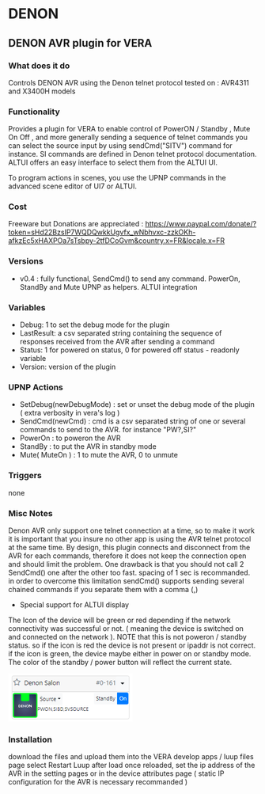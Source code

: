 # DENON
## DENON AVR plugin for VERA

### What does it do
Controls DENON AVR using the Denon telnet protocol
tested on : AVR4311 and X3400H models

### Functionality
Provides a plugin for VERA to enable control of PowerON / Standby , Mute On Off , and more generally sending a sequence of telnet commands
you can select the source input by using sendCmd("SITV") command for instance. SI commands are defined in Denon telnet protocol documentation. ALTUI offers an easy interface to select them from the ALTUI UI.

To program actions in scenes, you use the UPNP commands in the advanced scene editor of UI7 or ALTUI.

### Cost
Freeware but Donations are appreciated : 
https://www.paypal.com/donate/?token=sHd22BzsIP7WQDQwkkUgvfx_wNbhvxc-zzkOKh-afkzEc5xHAXPOa7sTsbpy-2tfDCoGvm&country.x=FR&locale.x=FR

### Versions
* v0.4 : fully functional, SendCmd() to send any command. PowerOn, StandBy and Mute UPNP as helpers. ALTUI integration

### Variables
* Debug: 1 to set the debug mode for the plugin
* LastResult: a csv separated string containing the sequence of responses received from the AVR after sending a command
* Status: 1 for powered on status,  0 for powered off status - readonly variable
* Version: version of the plugin

### UPNP Actions
* SetDebug(newDebugMode) : set or unset the debug mode of the plugin ( extra verbosity in vera's log )
* SendCmd(newCmd) : cmd is a csv separated string of one or several commands to send to the AVR. for instance "PW?,SI?"
* PowerOn : to poweron the AVR
* StandBy : to put the AVR in standby mode
* Mute( MuteOn ) :  1 to mute the AVR,  0 to unmute

### Triggers
none

### Misc Notes
Denon AVR only support one telnet connection at a time, so to make it work it is important that you insure no other app is using the AVR telnet protocol at the same time.
By design, this plugin connects and disconnect from the AVR for each commands, therefore it does not keep the connection open and should limit the problem.
One drawback is that you should not call 2 SendCmd() one after the other too fast. spacing of 1 sec is recommanded. 
in order to overcome this limitation sendCmd() supports sending several chained commands if you separate them with a comma (,)

* Special support for ALTUI display

The Icon of the device will be green or red depending if the network connectivity was successful or not. ( meaning the device is switched on and connected on the network ). 
NOTE that this is not poweron / standby status. so if the icon is red the device is not present or ipaddr is not correct. if the icon is green, the device maybe either
in power on or standby mode.  The color of the standby / power button will reflect the current state.

![ALTUI image](https://raw.githubusercontent.com/amg0/Denon/master/Doc/Denon.PNG)

### Installation
download the files and upload them into the VERA develop apps / luup files page
select Restart Luup after load
once reloaded, set the ip address of the AVR in the setting pages or in the device attributes page
( static IP configuration for the AVR is necessary recommanded ) 